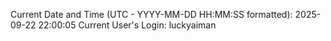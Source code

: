 Current Date and Time (UTC - YYYY-MM-DD HH:MM:SS formatted): 2025-09-22 22:00:05
Current User's Login: luckyaiman
